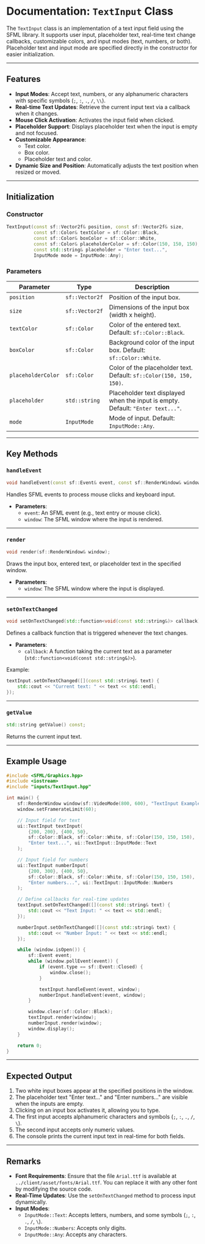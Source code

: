 # Documentation: `TextInput` Class

The `TextInput` class is an implementation of a text input field using the SFML library. It supports user input, placeholder text, real-time text change callbacks, customizable colors, and input modes (text, numbers, or both). Placeholder text and input mode are specified directly in the constructor for easier initialization.

---

## Features

- **Input Modes**: Accept text, numbers, or any alphanumeric characters with specific symbols (`;`, `:`, `.`, `/`, `\\`).
- **Real-time Text Updates**: Retrieve the current input text via a callback when it changes.
- **Mouse Click Activation**: Activates the input field when clicked.
- **Placeholder Support**: Displays placeholder text when the input is empty and not focused.
- **Customizable Appearance**:
  - Text color.
  - Box color.
  - Placeholder text and color.
- **Dynamic Size and Position**: Automatically adjusts the text position when resized or moved.

---

## Initialization

### Constructor

```cpp
TextInput(const sf::Vector2f& position, const sf::Vector2f& size, 
          const sf::Color& textColor = sf::Color::Black,
          const sf::Color& boxColor = sf::Color::White,
          const sf::Color& placeholderColor = sf::Color(150, 150, 150),
          const std::string& placeholder = "Enter text...",
          InputMode mode = InputMode::Any);
```

### Parameters

| Parameter          | Type            | Description                                                       |
|---------------------|-----------------|-------------------------------------------------------------------|
| `position`          | `sf::Vector2f` | Position of the input box.                                       |
| `size`              | `sf::Vector2f` | Dimensions of the input box (width x height).                    |
| `textColor`         | `sf::Color`    | Color of the entered text. Default: `sf::Color::Black`.          |
| `boxColor`          | `sf::Color`    | Background color of the input box. Default: `sf::Color::White`.  |
| `placeholderColor`  | `sf::Color`    | Color of the placeholder text. Default: `sf::Color(150, 150, 150)`.|
| `placeholder`       | `std::string`  | Placeholder text displayed when the input is empty. Default: `"Enter text..."`. |
| `mode`              | `InputMode`    | Mode of input. Default: `InputMode::Any`.                        |

---

## Key Methods

### `handleEvent`

```cpp
void handleEvent(const sf::Event& event, const sf::RenderWindow& window);
```

Handles SFML events to process mouse clicks and keyboard input.

- **Parameters**:
  - `event`: An SFML event (e.g., text entry or mouse click).
  - `window`: The SFML window where the input is rendered.

---

### `render`

```cpp
void render(sf::RenderWindow& window);
```

Draws the input box, entered text, or placeholder text in the specified window.

- **Parameters**:
  - `window`: The SFML window where the input is displayed.

---

### `setOnTextChanged`

```cpp
void setOnTextChanged(std::function<void(const std::string&)> callback);
```

Defines a callback function that is triggered whenever the text changes.

- **Parameters**:
  - `callback`: A function taking the current text as a parameter (`std::function<void(const std::string&)>`).

Example:

```cpp
textInput.setOnTextChanged([](const std::string& text) {
    std::cout << "Current text: " << text << std::endl;
});
```

---

### `getValue`

```cpp
std::string getValue() const;
```

Returns the current input text.

---

## Example Usage

```cpp
#include <SFML/Graphics.hpp>
#include <iostream>
#include "inputs/TextInput.hpp"

int main() {
    sf::RenderWindow window(sf::VideoMode(800, 600), "TextInput Example");
    window.setFramerateLimit(60);

    // Input field for text
    ui::TextInput textInput(
        {200, 200}, {400, 50}, 
        sf::Color::Black, sf::Color::White, sf::Color(150, 150, 150), 
        "Enter text...", ui::TextInput::InputMode::Text
    );

    // Input field for numbers
    ui::TextInput numberInput(
        {200, 300}, {400, 50}, 
        sf::Color::Black, sf::Color::White, sf::Color(150, 150, 150), 
        "Enter numbers...", ui::TextInput::InputMode::Numbers
    );

    // Define callbacks for real-time updates
    textInput.setOnTextChanged([](const std::string& text) {
        std::cout << "Text Input: " << text << std::endl;
    });

    numberInput.setOnTextChanged([](const std::string& text) {
        std::cout << "Number Input: " << text << std::endl;
    });

    while (window.isOpen()) {
        sf::Event event;
        while (window.pollEvent(event)) {
            if (event.type == sf::Event::Closed) {
                window.close();
            }

            textInput.handleEvent(event, window);
            numberInput.handleEvent(event, window);
        }

        window.clear(sf::Color::Black);
        textInput.render(window);
        numberInput.render(window);
        window.display();
    }

    return 0;
}
```

---

## Expected Output

1. Two white input boxes appear at the specified positions in the window.
2. The placeholder text "Enter text..." and "Enter numbers..." are visible when the inputs are empty.
3. Clicking on an input box activates it, allowing you to type.
4. The first input accepts alphanumeric characters and symbols (`;`, `:`, `.`, `/`, `\`).
5. The second input accepts only numeric values.
6. The console prints the current input text in real-time for both fields.

---

## Remarks

- **Font Requirements**: Ensure that the file `Arial.ttf` is available at `../client/asset/fonts/Arial.ttf`. You can replace it with any other font by modifying the source code.
- **Real-Time Updates**: Use the `setOnTextChanged` method to process input dynamically.
- **Input Modes**:
  - `InputMode::Text`: Accepts letters, numbers, and some symbols (`;`, `:`, `.`, `/`, `\`).
  - `InputMode::Numbers`: Accepts only digits.
  - `InputMode::Any`: Accepts any characters.
